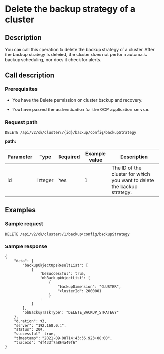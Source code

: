 Delete the backup strategy of a cluster 
============================================================



Description 
--------------------------------

You can call this operation to delete the backup strategy of a cluster. After the backup strategy is deleted, the cluster does not perform automatic backup scheduling, nor does it check for alerts.

Call description 
-------------------------------------

### Prerequisites 

* You have the Delete permission on cluster backup and recovery.

  

* You have passed the authentication for the OCP application service.

  




### Request path 

`DELETE /api/v2/ob/clusters/{id}/backup/config/backupStrategy`

**path:** 


| Parameter |  Type   | Required | Example value |                               Description                               |
|-----------|---------|----------|---------------|-------------------------------------------------------------------------|
| id        | Integer | Yes      | 1             | The ID of the cluster for which you want to delete the backup strategy. |



Examples 
-----------------------------

### Sample request 

`DELETE /api/v2/ob/clusters/1/backup/config/backupStrategy`

### Sample response 

```unknow
{
    "data": {
        "backupObjectOpsResultList": [
            {
                "beSuccessful": true,
                "obBackupObjectList": [
                    {
                        "backupDimension": "CLUSTER",
                        "clusterId": 2000001
                    }
                ]
            }
        ],
        "obBackupTaskType": "DELETE_BACKUP_STRATEGY"
    },
    "duration": 93,
    "server": "192.168.0.1",
    "status": 200,
    "successful": true,
    "timestamp": "2021-09-08T14:43:36.923+08:00",
    "traceId": "df433f7a864a49f6"
}
```


